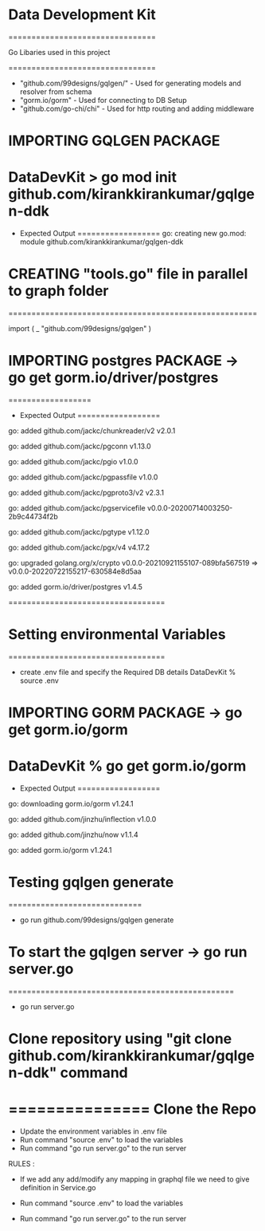 # Data Development Kit

================================

Go Libaries used in this project 

================================

- "github.com/99designs/gqlgen/" - Used for generating models and resolver from schema
- "gorm.io/gorm" - Used for connecting to DB Setup
- "github.com/go-chi/chi" - Used for http routing and adding middleware


# IMPORTING GQLGEN PACKAGE

DataDevKit > go mod init github.com/kirankkirankumar/gqlgen-ddk  
==================
- Expected Output
==================
go: creating new go.mod: module github.com/kirankkirankumar/gqlgen-ddk

# CREATING "tools.go" file in parallel to graph folder
======================================================

import (
	_ "github.com/99designs/gqlgen"
)

# IMPORTING postgres PACKAGE ->  go get gorm.io/driver/postgres
==================
- Expected Output
==================

go: added github.com/jackc/chunkreader/v2 v2.0.1

go: added github.com/jackc/pgconn v1.13.0

go: added github.com/jackc/pgio v1.0.0

go: added github.com/jackc/pgpassfile v1.0.0

go: added github.com/jackc/pgproto3/v2 v2.3.1

go: added github.com/jackc/pgservicefile v0.0.0-20200714003250-2b9c44734f2b

go: added github.com/jackc/pgtype v1.12.0

go: added github.com/jackc/pgx/v4 v4.17.2

go: upgraded golang.org/x/crypto v0.0.0-20210921155107-089bfa567519 => v0.0.0-20220722155217-630584e8d5aa

go: added gorm.io/driver/postgres v1.4.5

==================================

# Setting environmental Variables 

==================================
- create .env file and specify the Required DB details 
DataDevKit % source .env

# IMPORTING GORM PACKAGE ->  go get gorm.io/gorm
 DataDevKit % go get gorm.io/gorm
==================
- Expected Output
==================

go: downloading gorm.io/gorm v1.24.1

go: added github.com/jinzhu/inflection v1.0.0

go: added github.com/jinzhu/now v1.1.4

go: added gorm.io/gorm v1.24.1


# Testing gqlgen generate

=============================

 - go run github.com/99designs/gqlgen generate


# To start the gqlgen server ->  go run server.go

=================================================

 - go run server.go


 # Clone repository using "git clone github.com/kirankkirankumar/gqlgen-ddk" command
===============
Clone the Repo
===============

- Update the environment variables in .env file
- Run command "source .env" to load the variables
- Run command "go run server.go" to the run server




RULES :

- If we add any add/modify any mapping in graphql file we need to give definition in Service.go

- Run command "source .env" to load the variables

- Run command "go run server.go" to the run server
